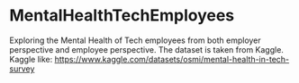 # MentalHealthTechEmployees
Exploring the Mental Health of Tech employees from both employer perspective and employee perspective. The dataset is taken from Kaggle. 
Kaggle like: https://www.kaggle.com/datasets/osmi/mental-health-in-tech-survey

